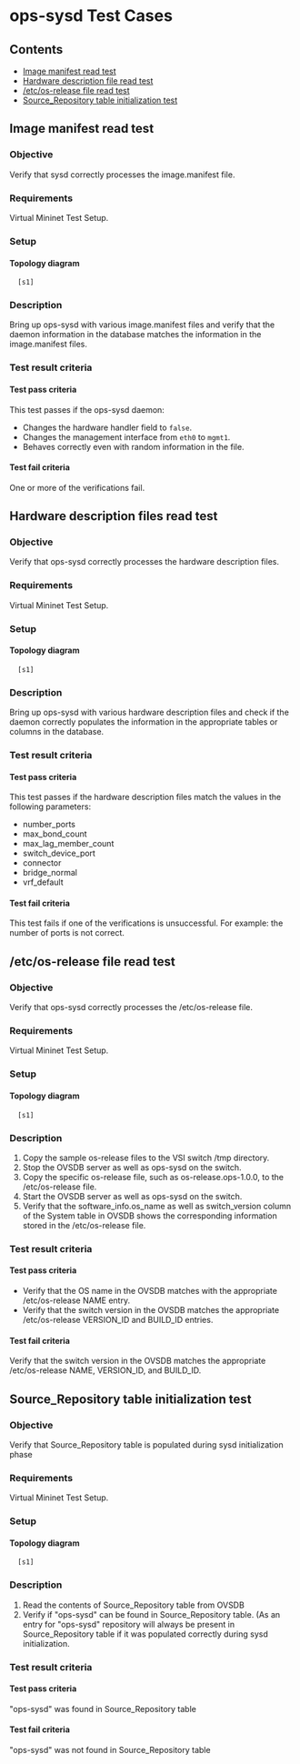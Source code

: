 # ops-sysd Test Cases

## Contents
- [Image manifest read test](#image-manifest-read-test)
- [Hardware description file read test](#hardware-description-files-read-test)
- [/etc/os-release file read test](#etcos-release-file-read-test)
- [Source_Repository table initialization test](#Source_Repository-table-initialization-test)


## Image manifest read test

### Objective
Verify that sysd correctly processes the image.manifest file.

### Requirements
Virtual Mininet Test Setup.

### Setup
#### Topology diagram
```
  [s1]
```

### Description
Bring up ops-sysd with various image.manifest files and verify that
the daemon information in the database matches the information in
the image.manifest files.

### Test result criteria
#### Test pass criteria
This test passes if the ops-sysd daemon:

- Changes the hardware handler field to `false`.
- Changes the management interface from `eth0` to `mgmt1`.
- Behaves correctly even with random information in the file.


#### Test fail criteria
One or more of the verifications fail.


## Hardware description files read test

### Objective
Verify that ops-sysd correctly processes the hardware description files.

### Requirements
Virtual Mininet Test Setup.

### Setup
#### Topology diagram
```
  [s1]
```

### Description
Bring up ops-sysd with various hardware description files and check
if the daemon correctly populates the information in the appropriate
tables or columns in the database.

### Test result criteria
#### Test pass criteria
This test passes if the hardware description files match the values
in the following parameters:

- number\_ports
- max\_bond\_count
- max\_lag\_member\_count
- switch\_device\_port
- connector
- bridge\_normal
- vrf\_default

#### Test fail criteria
This test fails if one of the verifications is unsuccessful. For example:
the number of ports is not correct.


## /etc/os-release file read test

### Objective
Verify that ops-sysd correctly processes the /etc/os-release file.

### Requirements
Virtual Mininet Test Setup.

### Setup
#### Topology diagram
```
  [s1]
```

### Description
1. Copy the sample os-release files to the VSI switch /tmp directory.
2. Stop the OVSDB server as well as ops-sysd on the switch.
3. Copy the specific os-release file, such as os-release.ops-1.0.0,
   to the /etc/os-release file.
4. Start the OVSDB server as well as ops-sysd on the switch.
5. Verify that the software\_info.os\_name as well as
   switch\_version column of the System table in OVSDB shows the
   corresponding information stored in the /etc/os-release file.

### Test result criteria
#### Test pass criteria
- Verify that the OS name in the OVSDB matches with the appropriate
  /etc/os-release NAME entry.
- Verify that the switch version in the OVSDB matches the appropriate
  /etc/os-release VERSION\_ID and BUILD\_ID entries.

#### Test fail criteria
Verify that the switch version in the OVSDB matches the appropriate
/etc/os-release NAME, VERSION\_ID, and BUILD\_ID.

## Source_Repository table initialization test

### Objective
Verify that Source_Repository table is populated during sysd initialization
phase

### Requirements
Virtual Mininet Test Setup.

### Setup
#### Topology diagram
```
  [s1]
```

### Description
1. Read the contents of Source_Repository table from OVSDB
2. Verify if "ops-sysd" can be found in Source_Repository table. (As an entry
   for "ops-sysd" repository will always be present in Source_Repository table
   if it was populated correctly during sysd initialization.

### Test result criteria
#### Test pass criteria
"ops-sysd" was found in Source_Repository table

#### Test fail criteria
"ops-sysd" was not found in Source_Repository table
